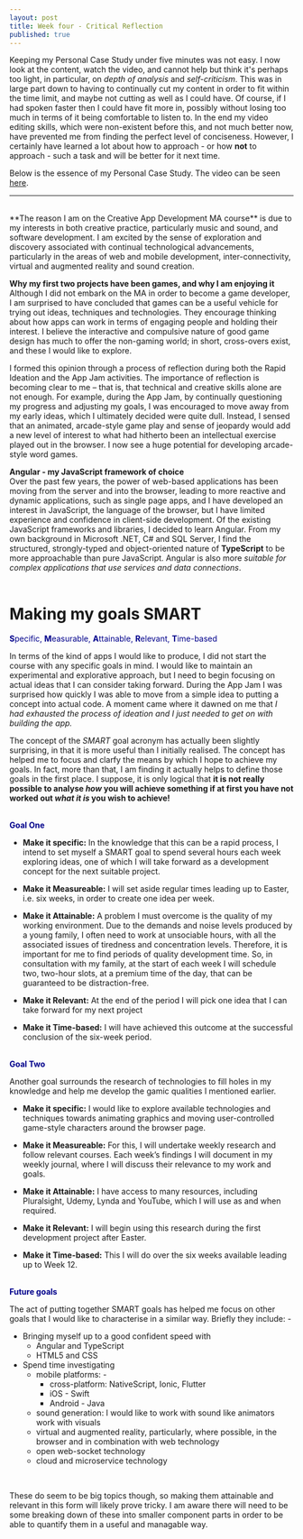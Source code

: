 ```yaml
---
layout: post
title: Week four - Critical Reflection
published: true
---
```


Keeping my Personal Case Study under five minutes was not easy. I now look at the content, watch the video, and cannot help but think it's perhaps too light, in particular, on _depth of analysis_ and _self-criticism_. This was in large part down to having to continually cut my content in order to fit within the time limit, and maybe not cutting as well as I could have. Of course, if I had spoken faster then I could have fit more in, possibly without losing too much in terms of it being comfortable to listen to. In the end my video editing skills, which were non-existent before this, and not much better now, have prevented me from finding the perfect level of conciseness.  However, I certainly have learned a lot about how to approach - or how **not** to approach - such a task and will be better for it next time.

Below is the essence of my Personal Case Study. The video can be seen [here](https://www.youtube.com/watch?v=vlmEWzEE1oU).
<br>

------
<br>
**The reason I am on the Creative App Development MA course** is due to my interests in both creative practice, particularly music and sound, and software development. I am excited by the sense of exploration and discovery associated with continual technological advancements, particularly in the areas of web and mobile development, inter-connectivity, virtual and augmented reality and sound creation.

**Why my first two projects have been games, and why I am enjoying it**<br>
Although I did not embark on the MA in order to become a game developer, I am surprised to have concluded that games can be a useful vehicle for trying out ideas, techniques and technologies. They encourage thinking about how apps can work in terms of engaging people and holding their interest. I believe the interactive and compulsive nature of good game design has much to offer the non-gaming world; in short, cross-overs exist, and these  I would like to explore.  

I formed this opinion through a process of reflection during both the Rapid Ideation and the App Jam activities. The importance of reflection is becoming clear to me – that is, that technical and creative skills alone are not enough. For example, during the App Jam, by continually questioning my progress and adjusting my goals, I was encouraged to move away from my early ideas, which I ultimately decided were quite dull. Instead, I sensed that an animated, arcade-style game play and sense of jeopardy would add a new level of interest to what had hitherto been an intellectual exercise played out in the browser. I now see a huge potential for developing arcade-style word games. 

**Angular - my JavaScript framework of choice**<br>
Over the past few years, the power of web-based applications has been moving from the server and into the browser, leading to more reactive and dynamic applications, such as single page apps, and I have developed an interest in JavaScript, the language of the browser, but I have limited experience and confidence in client-side development. Of the existing JavaScript frameworks and libraries, I decided to learn Angular.  From my own background in Microsoft .NET, C# and SQL Server, I find the structured, strongly-typed and object-oriented nature of **TypeScript** to be more approachable than pure JavaScript. Angular is also more _suitable for complex applications that use services and data connections_.
<br><br>

# Making my goals **SMART**
<span style="color:darkblue">**S**pecific, **M**easurable, **A**ttainable, **R**elevant, **T**ime-based</span>

In terms of the kind of apps I would like to produce, I did not start the course with any specific goals in mind. I would like to maintain an experimental and explorative approach, but I need to begin focusing on actual ideas that I can consider taking forward. During the App Jam I was surprised how quickly I was able to move from a simple idea to putting a concept into actual code. A moment came where it dawned on me that _I had exhausted the process of ideation and I just needed to get on with building the app._ 

The concept of the _SMART_ goal acronym has actually been slightly surprising, in that it is more useful than I initially realised. The concept has helped me to focus and clarfy the means by which I hope to achieve my goals.  In fact, more than that, I am finding it actually helps to define those goals in the first place. I suppose, it is only logical that **it is not really possible to analyse _how_ you will achieve something if at first you have not worked out _what it is_ you wish to achieve!**
<br><br>

<span style="color:darkblue">**Goal One**</span>

* **Make it specific:** In the knowledge that this can be a rapid process, I intend to set myself a SMART goal to spend several hours each week exploring ideas, one of which I will take forward as a development concept for the next suitable project. 

* **Make it Measureable:** I will set aside regular times leading up to Easter, i.e. six weeks, in order to create one idea per week.  

* **Make it Attainable:** A problem I must overcome is the quality of my working environment.  Due to the demands and noise levels produced by a young family, I often need to work at unsociable hours, with all the associated issues of tiredness and concentration levels. Therefore, it is important for me to find periods of quality development time. So, in consultation with my family, at the start of each week I will schedule two, two-hour slots, at a premium time of the day, that can be guaranteed to be distraction-free. 

* **Make it Relevant:** At the end of the period I will pick one idea that I can take forward for my next project 

* **Make it Time-based:** I will have achieved this outcome at the successful conclusion of the six-week period.
<br><br>

<span style="color:darkblue">**Goal Two**</span>

Another goal surrounds the research of technologies to fill holes in my knowledge and help me develop the gamic qualities I mentioned earlier. 

* **Make it specific:** I would like to explore available technologies and techniques towards animating graphics and moving user-controlled game-style characters around the browser page.

* **Make it Measureable:** For this, I will undertake weekly research and follow relevant courses. Each week’s findings I will document in my weekly journal, where I will discuss their relevance to my work and goals.

* **Make it Attainable:** I have access to many resources, including Pluralsight, Udemy, Lynda and YouTube, which I will use as and when required.

* **Make it Relevant:** I will begin using this research during the first development project after Easter.

* **Make it Time-based:** This I will do over the six weeks available leading up to Week 12.
<br><br>

<span style="color:darkblue">**Future goals**</span>

The act of putting together SMART goals has helped me focus on other goals that I would like to characterise in a similar way. Briefly they include: -
* Bringing myself up to a good confident speed with 
  - Angular and TypeScript
  - HTML5 and CSS
* Spend time investigating
  - mobile platforms: - 
    - cross-platform: NativeScript, Ionic, Flutter 
    -  iOS - Swift
    -  Android - Java
  - sound generation: I would like to work with sound like animators work with visuals
  - virtual and augmented reality, particularly, where possible, in the browser and in combination with web technology
  - open web-socket technology
  - cloud and microservice technology
<br>

These do seem to be big topics though, so making them attainable and relevant in this form will likely prove tricky. I am aware there will need to be some breaking down of these into smaller component parts in order to be able to quantify them in a useful and managable way. 